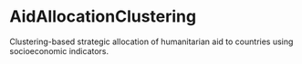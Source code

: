# AidAllocationClustering
Clustering-based strategic allocation of humanitarian aid to countries using socioeconomic indicators.
